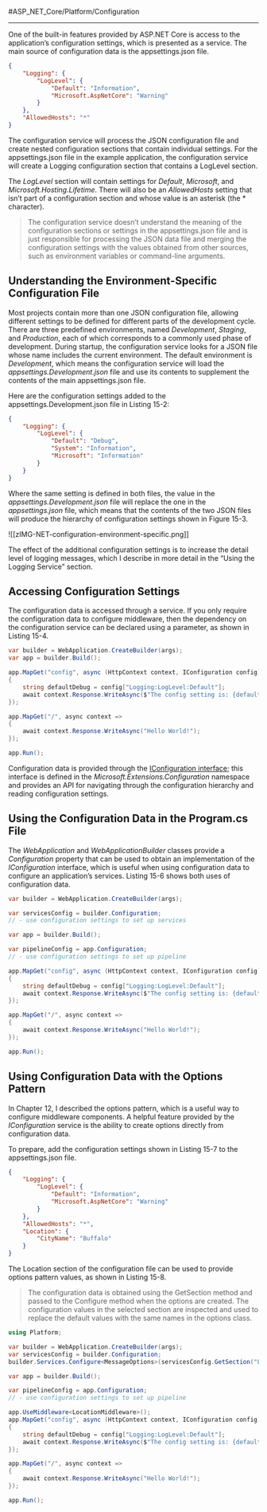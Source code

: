 #ASP_NET_Core/Platform/Configuration 

---

One of the built-in features provided by ASP.NET Core is access to the application’s configuration settings, which is presented as a service.
The main source of configuration data is the appsettings.json file.

```json
{
	"Logging": {
		"LogLevel": {
			"Default": "Information",
			"Microsoft.AspNetCore": "Warning"
		}
	},
	"AllowedHosts": "*"
}
```

The configuration service will process the JSON configuration file and create nested configuration sections that contain individual settings. For the appsettings.json file in the example application, the configuration service will create a Logging configuration section that contains a LogLevel section.

The *LogLevel* section will contain settings for _Default_, _Microsoft_, and _Microsoft.Hosting.Lifetime_. 
There will also be an *AllowedHosts* setting that isn’t part of a configuration section and whose value is an asterisk (the * character).

> The configuration service doesn’t understand the meaning of the configuration sections or settings in the appsettings.json file and is just responsible for processing the JSON data file and merging the configuration settings with the values obtained from other sources, such as environment variables or command-line arguments. 

## Understanding the Environment-Specific Configuration File

Most projects contain more than one JSON configuration file, allowing different settings to be defined for different parts of the development cycle. There are three predefined environments, named _Development_, _Staging_, and _Production_, each of which corresponds to a commonly used phase of development. During
startup, the configuration service looks for a JSON file whose name includes the current environment. 
The default environment is _Development_, which means the configuration service will load the _appsettings.Development.json_ file and use its contents to supplement the contents of the main appsettings.json file.

Here are the configuration settings added to the appsettings.Development.json file in Listing 15-2:

```json
{
	"Logging": {
		"LogLevel": {
			"Default": "Debug",
			"System": "Information",
			"Microsoft": "Information"
		}
	}
}
```

Where the same setting is defined in both files, the value in the _appsettings.Development.json_ file will replace the one in the _appsettings.json_ file, which means that the contents of the two JSON files will produce the hierarchy of configuration settings shown in Figure 15-3.

![[zIMG-NET-configuration-environment-specific.png]]

The effect of the additional configuration settings is to increase the detail level of logging messages, which I describe in more detail in the “Using the Logging Service” section.

## Accessing Configuration Settings

The configuration data is accessed through a service. If you only require the configuration data to configure middleware, then the dependency on the configuration service can be declared using a parameter, as shown in Listing 15-4.

```cs
var builder = WebApplication.CreateBuilder(args);
var app = builder.Build();

app.MapGet("config", async (HttpContext context, IConfiguration config) => 
{
	string defaultDebug = config["Logging:LogLevel:Default"];
	await context.Response.WriteAsync($"The config setting is: {defaultDebug}");
});

app.MapGet("/", async context => 
{
	await context.Response.WriteAsync("Hello World!");
});

app.Run();
```

Configuration data is provided through the [IConfiguration interface](https://learn.microsoft.com/en-us/dotnet/api/microsoft.extensions.configuration.iconfiguration?view=dotnet-plat-ext-6.0); this interface is defined in the _Microsoft.Extensions.Configuration_ namespace and provides an API for navigating through the configuration hierarchy and reading configuration settings.

## Using the Configuration Data in the Program.cs File

The _WebApplication_ and _WebApplicationBuilder_ classes provide a _Configuration_ property that can be used to obtain an implementation of the _IConfiguration_ interface, which is useful when using configuration data to configure an application’s services. Listing 15-6 shows both uses of configuration data.

```cs
var builder = WebApplication.CreateBuilder(args);

var servicesConfig = builder.Configuration;
// - use configuration settings to set up services

var app = builder.Build();

var pipelineConfig = app.Configuration;
// - use configuration settings to set up pipeline

app.MapGet("config", async (HttpContext context, IConfiguration config) => 
{
	string defaultDebug = config["Logging:LogLevel:Default"];
	await context.Response.WriteAsync($"The config setting is: {defaultDebug}");
});

app.MapGet("/", async context => 
{
	await context.Response.WriteAsync("Hello World!");
});

app.Run();
```

## Using Configuration Data with the Options Pattern

In Chapter 12, I described the options pattern, which is a useful way to configure middleware components. A helpful feature provided by the _IConfiguration_ service is the ability to create options directly from configuration data.

To prepare, add the configuration settings shown in Listing 15-7 to the appsettings.json file.

```json
{
	"Logging": {
		"LogLevel": {
			"Default": "Information",
			"Microsoft.AspNetCore": "Warning"
		}
	},
	"AllowedHosts": "*",
	"Location": {
		"CityName": "Buffalo"
	}
}
```

The Location section of the configuration file can be used to provide options pattern values, as shown in Listing 15-8.

> The configuration data is obtained using the GetSection method and passed to the Configure method when the options are created. The configuration values in the selected section are inspected and used to replace the default values with the same names in the options class.

```cs
using Platform;

var builder = WebApplication.CreateBuilder(args);
var servicesConfig = builder.Configuration;
builder.Services.Configure<MessageOptions>(servicesConfig.GetSection("Location"));

var app = builder.Build();

var pipelineConfig = app.Configuration;
// - use configuration settings to set up pipeline

app.UseMiddleware<LocationMiddleware>();
app.MapGet("config", async (HttpContext context, IConfiguration config) => 
{
	string defaultDebug = config["Logging:LogLevel:Default"];
	await context.Response.WriteAsync($"The config setting is: {defaultDebug}");
});

app.MapGet("/", async context => 
{
	await context.Response.WriteAsync("Hello World!");
});

app.Run();
```
